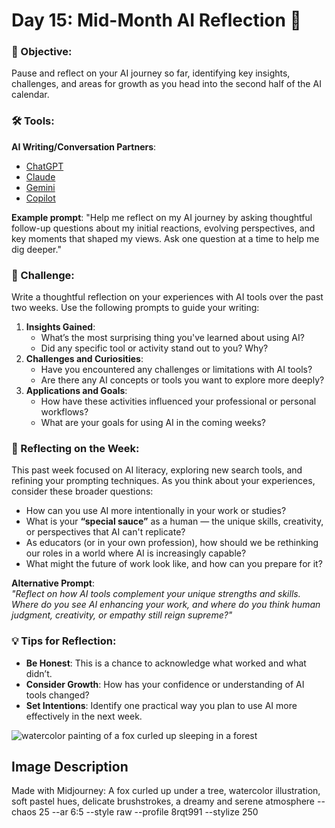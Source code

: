 # Day 15: Mid-Month AI Reflection 📖
### **🎯 Objective:**

Pause and reflect on your AI journey so far, identifying key insights, challenges, and areas for growth as you head into the second half of the AI calendar.

### **🛠️ Tools:**

**AI Writing/Conversation Partners**:

* [ChatGPT](https://chat.openai.com/)  
* [Claude](https://claude.ai/)  
* [Gemini](https://gemini.google.com/)  
* [Copilot](http://copilot.microsoft.com)

**Example prompt**: "Help me reflect on my AI journey by asking thoughtful follow-up questions about my initial reactions, evolving perspectives, and key moments that shaped my views. Ask one question at a time to help me dig deeper."

### **📝 Challenge:**

Write a thoughtful reflection on your experiences with AI tools over the past two weeks. Use the following prompts to guide your writing:

1. **Insights Gained**:  
   * What’s the most surprising thing you've learned about using AI?  
   * Did any specific tool or activity stand out to you? Why?  
2. **Challenges and Curiosities**:  
   * Have you encountered any challenges or limitations with AI tools?  
   * Are there any AI concepts or tools you want to explore more deeply?  
3. **Applications and Goals**:  
   * How have these activities influenced your professional or personal workflows?  
   * What are your goals for using AI in the coming weeks?

### **🌱 Reflecting on the Week:**

This past week focused on AI literacy, exploring new search tools, and refining your prompting techniques. As you think about your experiences, consider these broader questions:

* How can you use AI more intentionally in your work or studies?  
* What is your **“special sauce”** as a human — the unique skills, creativity, or perspectives that AI can't replicate?  
* As educators (or in your own profession), how should we be rethinking our roles in a world where AI is increasingly capable?  
* What might the future of work look like, and how can you prepare for it?

**Alternative Prompt**:  
*"Reflect on how AI tools complement your unique strengths and skills. Where do you see AI enhancing your work, and where do you think human judgment, creativity, or empathy still reign supreme?"*

### **💡 Tips for Reflection:**

* **Be Honest**: This is a chance to acknowledge what worked and what didn’t.  
* **Consider Growth**: How has your confidence or understanding of AI tools changed?  
* **Set Intentions**: Identify one practical way you plan to use AI more effectively in the next week.

![watercolor painting of a fox curled up sleeping in a forest](https://res.cloudinary.com/dt5ug8amw/image/upload/v1738850250/Practical%20AI%20Literacy%20Challenges/curled_up_fox.jpg)
## Image Description
Made with Midjourney: A fox curled up under a tree, watercolor illustration, soft pastel hues, delicate brushstrokes, a dreamy and serene atmosphere --chaos 25 --ar 6:5 --style raw --profile 8rqt991 --stylize 250